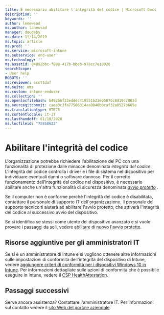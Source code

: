 ```yaml
---
title: È necessario abilitare l'integrità del codice | Microsoft Docs
description: ''
keywords: ''
author: lenewsad
ms.author: lanewsad
manager: dougeby
ms.date: 11/14/2019
ms.topic: article
ms.prod: ''
ms.service: microsoft-intune
ms.subservice: end-user
ms.technology: ''
ms.assetid: 84892bbc-f888-417b-bbeb-978cc7e10028
searchScope:
- User help
ROBOTS: ''
ms.reviewer: scottduf
ms.suite: ems
ms.custom: intune-enduser
ms.collection: ''
ms.openlocfilehash: b49266f22eddec419551b23e05876c8d19c7802d
ms.sourcegitcommit: caee3c3fa77586314aa8040b0caf32a0527b669e
ms.translationtype: MTE75
ms.contentlocale: it-IT
ms.lasthandoff: 01/10/2020
ms.locfileid: "75858622"
---
```

# <a name="enable-code-integrity"></a>Abilitare l'integrità del codice

L'organizzazione potrebbe richiedere l'abilitazione del PC con una funzionalità di protezione dalle minacce denominata *integrità del codice*. L'integrità del codice controlla i driver e i file di sistema nel dispositivo per individuare eventuali danni o software dannoso. Per il corretto funzionamento dell'integrità del codice nel dispositivo, è necessario abilitare anche un'altra funzionalità di sicurezza denominata [*avvio protetto*](https://docs.microsoft.com/windows/security/information-protection/secure-the-windows-10-boot-process#secure-boot) .

Se il computer non è conforme perché l'integrità del codice è disabilitata, contattare il personale di supporto IT dell'organizzazione. Il personale del supporto tecnico ti aiuterà ad abilitare l'avvio protetto, che attiverà l'integrità del codice al successivo avvio del dispositivo. 

Se si identifica se stessi come utente del dispositivo avanzato e si vuole provare i passaggi da soli, vedere [abilitare di nuovo l'avvio protetto](https://docs.microsoft.com/windows-hardware/manufacture/desktop/disabling-secure-boot#re-enable-secure-boot).

## <a name="additional-resources-for-it-administrators"></a>Risorse aggiuntive per gli amministratori IT

Se si è un amministratore di Intune e si vogliono ottenere altre informazioni sulle impostazioni di conformità dell'integrità del dispositivo di Intune, vedere [aggiungere criteri di conformità per i dispositivi Windows 10 in Intune](https://docs.microsoft.com/intune/protect/compliance-policy-create-windows). Per informazioni dettagliate sulle azioni di conformità che è possibile eseguire in Intune, vedere il [CSP HealthAttestation](https://docs.microsoft.com/windows/client-management/mdm/healthattestation-csp#step-8-take-appropriate-policy-action-based-on-evaluation-results).  

## <a name="next-steps"></a>Passaggi successivi

Serve ancora assistenza? Contattare l'amministratore IT. Per informazioni sul contatto vedere il [sito Web del portale aziendale](https://go.microsoft.com/fwlink/?linkid=2010980).
